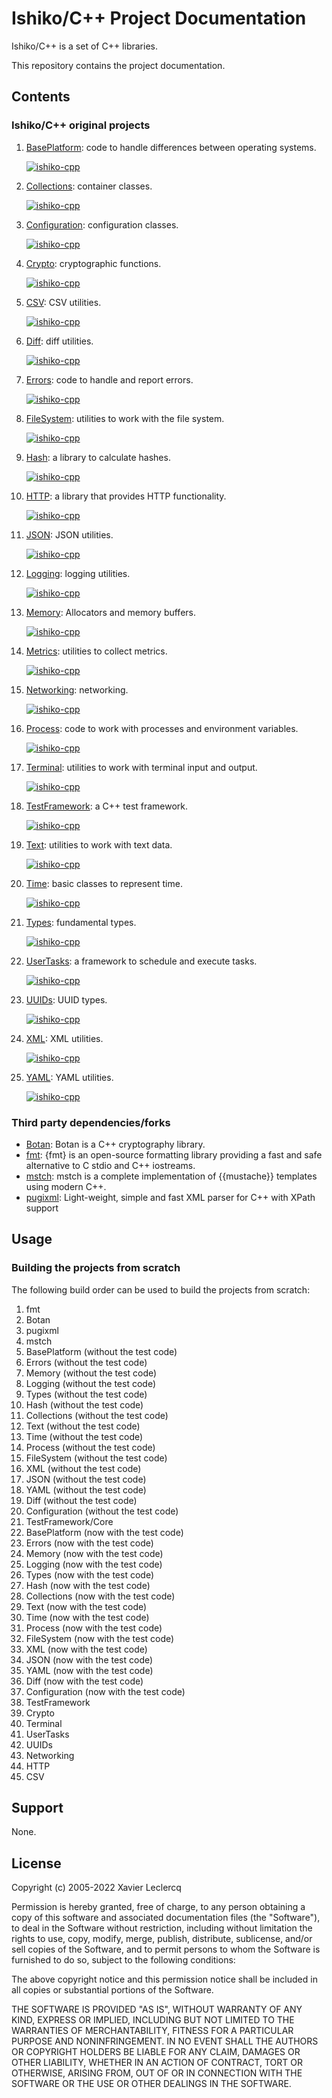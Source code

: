 # Ishiko/C++ Project Documentation

Ishiko/C++ is a set of C++ libraries.

This repository contains the project documentation.


## Contents

### Ishiko/C++ original projects

1. [BasePlatform](https://github.com/ishiko-cpp/base-platform): code to handle differences between operating systems.

   [![ishiko-cpp](https://circleci.com/gh/ishiko-cpp/base-platform.svg?style=shield)](https://circleci.com/gh/ishiko-cpp/base-platform)

1. [Collections](https://github.com/ishiko-cpp/collections): container classes.

   [![ishiko-cpp](https://circleci.com/gh/ishiko-cpp/collections.svg?style=shield)](https://circleci.com/gh/ishiko-cpp/collections)

1. [Configuration](https://github.com/ishiko-cpp/configuration): configuration classes.

   [![ishiko-cpp](https://circleci.com/gh/ishiko-cpp/configuration.svg?style=shield)](https://circleci.com/gh/ishiko-cpp/configuration)

1. [Crypto](https://github.com/ishiko-cpp/crypto): cryptographic functions.

   [![ishiko-cpp](https://circleci.com/gh/ishiko-cpp/crypto.svg?style=shield)](https://circleci.com/gh/ishiko-cpp/crypto)

1. [CSV](https://github.com/ishiko-cpp/csv): CSV utilities.

   [![ishiko-cpp](https://circleci.com/gh/ishiko-cpp/csv.svg?style=shield)](https://circleci.com/gh/ishiko-cpp/csv)

1. [Diff](https://github.com/ishiko-cpp/diff): diff utilities.

   [![ishiko-cpp](https://circleci.com/gh/ishiko-cpp/diff.svg?style=shield)](https://circleci.com/gh/ishiko-cpp/diff)

1. [Errors](https://github.com/ishiko-cpp/errors): code to handle and report errors.

   [![ishiko-cpp](https://circleci.com/gh/ishiko-cpp/errors.svg?style=shield)](https://circleci.com/gh/ishiko-cpp/errors)

1. [FileSystem](https://github.com/ishiko-cpp/filesystem): utilities to work with the file system.

   [![ishiko-cpp](https://circleci.com/gh/ishiko-cpp/filesystem.svg?style=shield)](https://circleci.com/gh/ishiko-cpp/filesystem)

1. [Hash](https://github.com/ishiko-cpp/hash): a library to calculate hashes.

   [![ishiko-cpp](https://circleci.com/gh/ishiko-cpp/hash.svg?style=shield)](https://circleci.com/gh/ishiko-cpp/hash)

1. [HTTP](https://github.com/ishiko-cpp/http): a library that provides HTTP functionality.

   [![ishiko-cpp](https://circleci.com/gh/ishiko-cpp/http.svg?style=shield)](https://circleci.com/gh/ishiko-cpp/http)

1. [JSON](https://github.com/ishiko-cpp/json): JSON utilities.

   [![ishiko-cpp](https://circleci.com/gh/ishiko-cpp/json.svg?style=shield)](https://circleci.com/gh/ishiko-cpp/json)

1. [Logging](https://github.com/ishiko-cpp/logging): logging utilities.

   [![ishiko-cpp](https://circleci.com/gh/ishiko-cpp/logging.svg?style=shield)](https://circleci.com/gh/ishiko-cpp/logging)

1. [Memory](https://github.com/ishiko-cpp/memory): Allocators and memory buffers.

   [![ishiko-cpp](https://circleci.com/gh/ishiko-cpp/memory.svg?style=shield)](https://circleci.com/gh/ishiko-cpp/memory)

1. [Metrics](https://github.com/ishiko-cpp/metrics): utilities to collect metrics.

   [![ishiko-cpp](https://circleci.com/gh/ishiko-cpp/metrics.svg?style=shield)](https://circleci.com/gh/ishiko-cpp/metrics)

1. [Networking](https://github.com/ishiko-cpp/networking): networking.

   [![ishiko-cpp](https://circleci.com/gh/ishiko-cpp/networking.svg?style=shield)](https://circleci.com/gh/ishiko-cpp/networking)

1. [Process](https://github.com/ishiko-cpp/process): code to work with processes and environment variables.

   [![ishiko-cpp](https://circleci.com/gh/ishiko-cpp/process.svg?style=shield)](https://circleci.com/gh/ishiko-cpp/process)

1. [Terminal](https://github.com/ishiko-cpp/terminal): utilities to work with terminal input and output.

   [![ishiko-cpp](https://circleci.com/gh/ishiko-cpp/terminal.svg?style=shield)](https://circleci.com/gh/ishiko-cpp/terminal)

1. [TestFramework](https://github.com/ishiko-cpp/test-framework): a C++ test framework.

   [![ishiko-cpp](https://circleci.com/gh/ishiko-cpp/test-framework.svg?style=shield)](https://circleci.com/gh/ishiko-cpp/test-framework)

1. [Text](https://github.com/ishiko-cpp/text): utilities to work with text data.

   [![ishiko-cpp](https://circleci.com/gh/ishiko-cpp/text.svg?style=shield)](https://circleci.com/gh/ishiko-cpp/text)

1. [Time](https://github.com/ishiko-cpp/time): basic classes to represent time.

   [![ishiko-cpp](https://circleci.com/gh/ishiko-cpp/time.svg?style=shield)](https://circleci.com/gh/ishiko-cpp/time)

1. [Types](https://github.com/ishiko-cpp/types): fundamental types.

   [![ishiko-cpp](https://circleci.com/gh/ishiko-cpp/types.svg?style=shield)](https://circleci.com/gh/ishiko-cpp/types)

1. [UserTasks](https://github.com/ishiko-cpp/user-tasks): a framework to schedule and execute tasks.

   [![ishiko-cpp](https://circleci.com/gh/ishiko-cpp/user-tasks.svg?style=shield)](https://circleci.com/gh/ishiko-cpp/user-tasks)

1. [UUIDs](https://github.com/ishiko-cpp/uuids): UUID types.

   [![ishiko-cpp](https://circleci.com/gh/ishiko-cpp/uuids.svg?style=shield)](https://circleci.com/gh/ishiko-cpp/uuids)
 
1. [XML](https://github.com/ishiko-cpp/xml): XML utilities.

   [![ishiko-cpp](https://circleci.com/gh/ishiko-cpp/xml.svg?style=shield)](https://circleci.com/gh/ishiko-cpp/xml)

1. [YAML](https://github.com/ishiko-cpp/yaml): YAML utilities.

   [![ishiko-cpp](https://circleci.com/gh/ishiko-cpp/yaml.svg?style=shield)](https://circleci.com/gh/ishiko-cpp/yaml)

### Third party dependencies/forks

- [Botan](https://github.com/ishiko-cpp/botan): Botan is a C++ cryptography library.
- [fmt](https://github.com/ishiko-cpp/fmtlib_fmt): {fmt} is an open-source formatting library providing a fast and safe
  alternative to C stdio and C++ iostreams.
- [mstch](https://github.com/ishiko-cpp/no1msd_mstch): mstch is a complete implementation of {{mustache}} templates
  using modern C++.
- [pugixml](https://github.com/ishiko-cpp/pugixml): Light-weight, simple and fast XML parser for C++ with XPath support


## Usage

### Building the projects from scratch

The following build order can be used to build the projects from scratch:

1. fmt
1. Botan
1. pugixml
1. mstch
1. BasePlatform (without the test code)
1. Errors (without the test code)
1. Memory (without the test code)
1. Logging (without the test code)
1. Types (without the test code)
1. Hash (without the test code)
1. Collections (without the test code)
1. Text (without the test code)
1. Time (without the test code)
1. Process (without the test code)
1. FileSystem (without the test code)
1. XML (without the test code)
1. JSON (without the test code)
1. YAML (without the test code)
1. Diff (without the test code)
1. Configuration (without the test code)
1. TestFramework/Core
1. BasePlatform (now with the test code)
1. Errors (now with the test code)
1. Memory (now with the test code)
1. Logging (now with the test code)
1. Types (now with the test code)
1. Hash (now with the test code)
1. Collections (now with the test code)
1. Text (now with the test code)
1. Time (now with the test code)
1. Process (now with the test code)
1. FileSystem (now with the test code)
1. XML (now with the test code)
1. JSON (now with the test code)
1. YAML (now with the test code)
1. Diff (now with the test code)
1. Configuration (now with the test code)
1. TestFramework
1. Crypto
1. Terminal
1. UserTasks
1. UUIDs
1. Networking
1. HTTP
1. CSV


## Support

None.


## License

Copyright (c) 2005-2022 Xavier Leclercq

Permission is hereby granted, free of charge, to any person obtaining a
copy of this software and associated documentation files (the "Software"),
to deal in the Software without restriction, including without limitation
the rights to use, copy, modify, merge, publish, distribute, sublicense,
and/or sell copies of the Software, and to permit persons to whom the
Software is furnished to do so, subject to the following conditions:

The above copyright notice and this permission notice shall be included in
all copies or substantial portions of the Software.

THE SOFTWARE IS PROVIDED "AS IS", WITHOUT WARRANTY OF ANY KIND, EXPRESS OR
IMPLIED, INCLUDING BUT NOT LIMITED TO THE WARRANTIES OF MERCHANTABILITY,
FITNESS FOR A PARTICULAR PURPOSE AND NONINFRINGEMENT. IN NO EVENT SHALL
THE AUTHORS OR COPYRIGHT HOLDERS BE LIABLE FOR ANY CLAIM, DAMAGES OR OTHER
LIABILITY, WHETHER IN AN ACTION OF CONTRACT, TORT OR OTHERWISE, ARISING
FROM, OUT OF OR IN CONNECTION WITH THE SOFTWARE OR THE USE OR OTHER DEALINGS
IN THE SOFTWARE.
